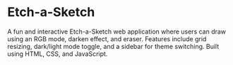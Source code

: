 # Etch-a-Sketch
A fun and interactive Etch-a-Sketch web application where users can draw using an RGB mode, darken effect, and eraser. Features include grid resizing, dark/light mode toggle, and a sidebar for theme switching. Built using HTML, CSS, and JavaScript.
